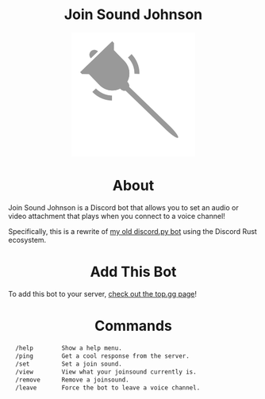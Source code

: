 <div align="center">
    <h1>Join Sound Johnson</h1>
    <img src="./icon.svg" width="250px">
</div>

<h1 align="center">About</h1>

Join Sound Johnson is a Discord bot that allows you to set an audio or video attachment that plays when you connect to a voice channel!

Specifically, this is a rewrite of [my old discord.py bot](https://github.com/smallwoj/join-sound-johnson-py) using the Discord Rust ecosystem.

<h1 align="center">Add This Bot</h1>

To add this bot to your server, [check out the top.gg page](https://top.gg/bot/953092836608319549)!

<h1 align="center">Commands</h1>

```
  /help        Show a help menu.
  /ping        Get a cool response from the server.
  /set         Set a join sound.
  /view        View what your joinsound currently is.
  /remove      Remove a joinsound.
  /leave       Force the bot to leave a voice channel.
```
